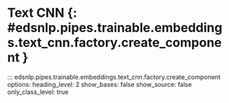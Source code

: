 # Text CNN {: #edsnlp.pipes.trainable.embeddings.text_cnn.factory.create_component }

::: edsnlp.pipes.trainable.embeddings.text_cnn.factory.create_component
    options:
        heading_level: 2
        show_bases: false
        show_source: false
        only_class_level: true
